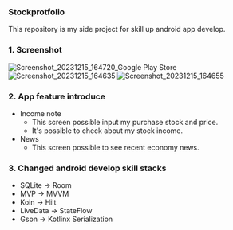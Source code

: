 ### Stockprotfolio
This repository is my side project for skill up android app develop.
### 1. Screenshot

![Screenshot_20231215_164720_Google Play Store](https://github.com/YoonJaePark3908/StockPortfolio/assets/54883589/9094c0a6-0e14-4b9d-a0e5-6db74b0ebe99)
![Screenshot_20231215_164635](https://github.com/YoonJaePark3908/StockPortfolio/assets/54883589/ac91ab9e-7605-4eb3-89b4-312a9b35df50)
![Screenshot_20231215_164655](https://github.com/YoonJaePark3908/StockPortfolio/assets/54883589/56fe764b-96cb-46a5-a154-442d0f236b58)

### 2. App feature introduce
- Income note
  - This screen possible input my purchase stock and price.
  - It's possible to check about my stock income.
- News
  - This screen possible to see recent economy news.

### 3. Changed android develop skill stacks
 - SQLite -> Room
 - MVP -> MVVM
 - Koin -> Hilt
 - LiveData -> StateFlow
 - Gson -> Kotlinx Serialization
